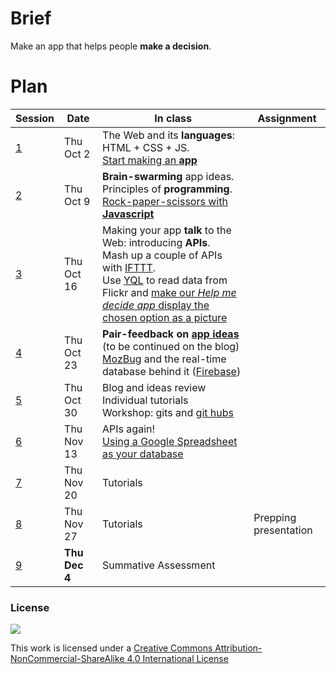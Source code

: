 # Brief

Make an app that helps people **make a decision**.


# Plan

Session	| Date	| In class		| Assignment
-------	| -----	| ---------	| -----------
[1](sessions/week-1.md)		| Thu Oct 2	| The Web and its **languages**: HTML + CSS + JS. <br>[Start making an **app**](http://codepen.io/baddeo/pen/KnxEF)  | 
[2](sessions/week-2.md)		| Thu Oct 9 	| **Brain-swarming** app ideas.<br>Principles of **programming**. <br>[Rock-paper-scissors with **Javascript**](http://codepen.io/baddeo/debug/hcwCv)  | 
[3](sessions/week-3.md)		| Thu Oct 16 	| Making your app **talk** to the Web: introducing **APIs**. <br>Mash up a couple of APIs with [IFTTT](https://ifttt.com/). <br>Use [YQL](https://developer.yahoo.com/yql) to read data from Flickr and [make our *Help me decide app* display the chosen option as a picture](http://codepen.io/baddeo/pen/cbxft) | 
[4](sessions/week-4.md)		| Thu Oct 23 	| **Pair-feedback on [app ideas](http://bit.ly/web14203-app-ideas)** (to be continued on the blog) <br>[MozBug](mzl.la/mozbug) and the real-time database behind it ([Firebase](http://firebase.com)) | 
[5](sessions/week-5.md)		| Thu Oct 30	| Blog and ideas review <br>Individual tutorials <br>Workshop: gits and [git hubs](https://github.com/)  | 
[6](sessions/week-6.md)		| Thu Nov 13 	| APIs again! <br>[Using a Google Spreadsheet as your database](spreadsheet-api-tutorial) 	 | 
[7](sessions/week-7.md)		| Thu Nov 20 	| Tutorials  | 
[8](sessions/week-8.md)		| Thu Nov 27 	| Tutorials  | Prepping presentation
[9](sessions/week-9.md)		| **Thu Dec 4** 	| Summative Assessment  | 



### License

[![](https://i.creativecommons.org/l/by-nc-sa/4.0/88x31.png)](http://creativecommons.org/licenses/by-nc-sa/4.0)

This work is licensed under a [Creative Commons Attribution-NonCommercial-ShareAlike 4.0 International License ](http://creativecommons.org/licenses/by-nc-sa/4.0)




